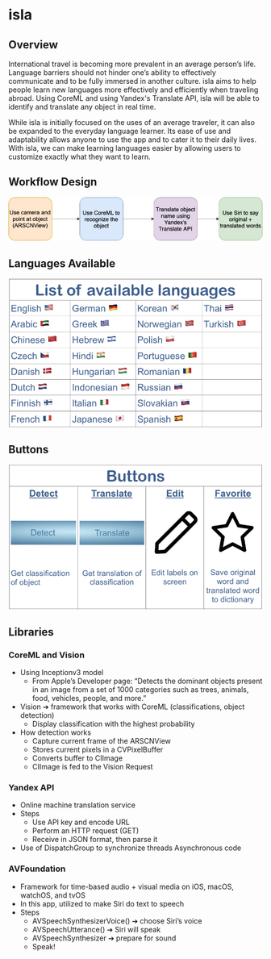 # isla

## Overview

International travel is becoming more prevalent in an average person’s life. Language barriers should not hinder one’s ability to effectively communicate and to be fully immersed in another culture. isla aims to help people learn new languages more effectively and efficiently when traveling abroad. Using CoreML and using Yandex's Translate API, isla will be able to identify and translate any object in real time.

While isla is initially focused on the uses of an average traveler, it can also be expanded to the everyday language learner. Its ease of use and adaptability allows anyone to use the app and to cater it to their daily lives. With isla, we can make learning languages easier by allowing users to customize exactly what they want to learn. 

## Workflow Design

![flowchart](images/flowchart.jpg)



## Languages Available

![languages](images/languages.jpg)



## Buttons

![buttons](images/buttons.jpg)



## Libraries

### CoreML and Vision
- Using Inceptionv3 model
  - From Apple’s Developer page: “Detects the dominant objects present in an image from a set of 1000 categories such as trees, animals, food, vehicles, people, and more.”
- Vision ➔ framework that works with CoreML (classifications, object detection)
  - Display classification with the highest probability
- How detection works
  - Capture current frame of the ARSCNView
  - Stores current pixels in a CVPixelBuffer
  - Converts buffer to CIImage
  - CIImage is fed to the Vision Request

### Yandex API
- Online machine translation service 
- Steps 
  - Use API key and encode URL
  - Perform an HTTP request (GET)
  - Receive in JSON format, then parse it
- Use of DispatchGroup to synchronize threads
Asynchronous code

### AVFoundation 
- Framework for time-based audio + visual media on iOS, macOS, watchOS, and tvOS
- In this app, utilized to make Siri do text to speech
- Steps
  - AVSpeechSynthesizerVoice() ➔ choose Siri’s voice
  - AVSpeechUtterance() ➔ Siri will speak
  - AVSpeechSynthesizer ➔ prepare for sound 
  - Speak!
